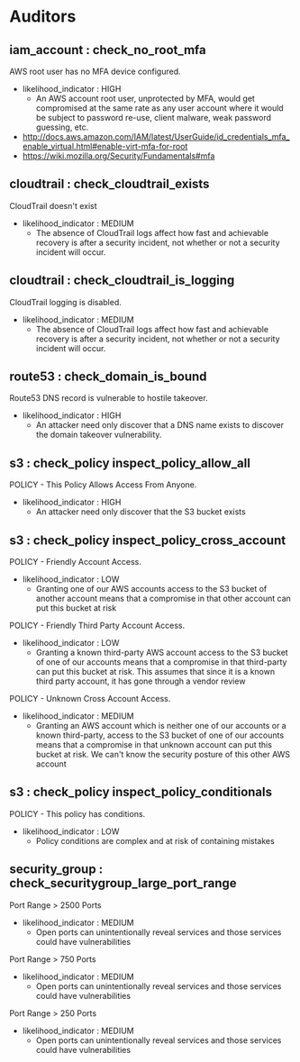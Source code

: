 # Auditors

## iam_account : check_no_root_mfa

AWS root user has no MFA device configured.
* likelihood_indicator : HIGH
  * An AWS account root user, unprotected by MFA, would get compromised at the
  same rate as any user account where it would be subject to password re-use,
  client malware, weak password guessing, etc.
* http://docs.aws.amazon.com/IAM/latest/UserGuide/id_credentials_mfa_enable_virtual.html#enable-virt-mfa-for-root
* https://wiki.mozilla.org/Security/Fundamentals#mfa

## cloudtrail : check_cloudtrail_exists

CloudTrail doesn't exist
* likelihood_indicator : MEDIUM
  * The absence of CloudTrail logs affect how fast and achievable recovery is
  after a security incident, not whether or not a security incident will occur.

## cloudtrail : check_cloudtrail_is_logging

CloudTrail logging is disabled.
* likelihood_indicator : MEDIUM
  * The absence of CloudTrail logs affect how fast and achievable recovery is
  after a security incident, not whether or not a security incident will occur.

## route53 : check_domain_is_bound

Route53 DNS record is vulnerable to hostile takeover.
* likelihood_indicator : HIGH
  * An attacker need only discover that a DNS name exists to discover the
  domain takeover vulnerability.

## s3 : check_policy inspect_policy_allow_all

POLICY - This Policy Allows Access From Anyone.
* likelihood_indicator : HIGH
  * An attacker need only discover that the S3 bucket exists

## s3 : check_policy inspect_policy_cross_account

POLICY - Friendly Account Access.
* likelihood_indicator : LOW
  * Granting one of our AWS accounts access to the S3 bucket of another account
  means that a compromise in that other account can put this bucket at risk

POLICY - Friendly Third Party Account Access.
* likelihood_indicator : LOW 
  * Granting a known third-party AWS account access to the S3 bucket of one of
  our accounts means that a compromise in that third-party can put this bucket
  at risk. This assumes that since it is a known third party account, it has
  gone through a vendor review

POLICY - Unknown Cross Account Access.
* likelihood_indicator : MEDIUM
  * Granting an AWS account which is neither one of our accounts or a known
  third-party, access to the S3 bucket of one of our accounts means that a
  compromise in that unknown account can put this bucket at risk. We can't
  know the security posture of this other AWS account

## s3 : check_policy inspect_policy_conditionals

POLICY - This policy has conditions.
* likelihood_indicator : LOW
  * Policy conditions are complex and at risk of containing mistakes

## security_group : check_securitygroup_large_port_range

Port Range > 2500 Ports
* likelihood_indicator : MEDIUM
  * Open ports can unintentionally reveal services and those services could
  have vulnerabilities

Port Range > 750 Ports
* likelihood_indicator : MEDIUM
  * Open ports can unintentionally reveal services and those services could
  have vulnerabilities

Port Range > 250 Ports
* likelihood_indicator : MEDIUM
  * Open ports can unintentionally reveal services and those services could
  have vulnerabilities
